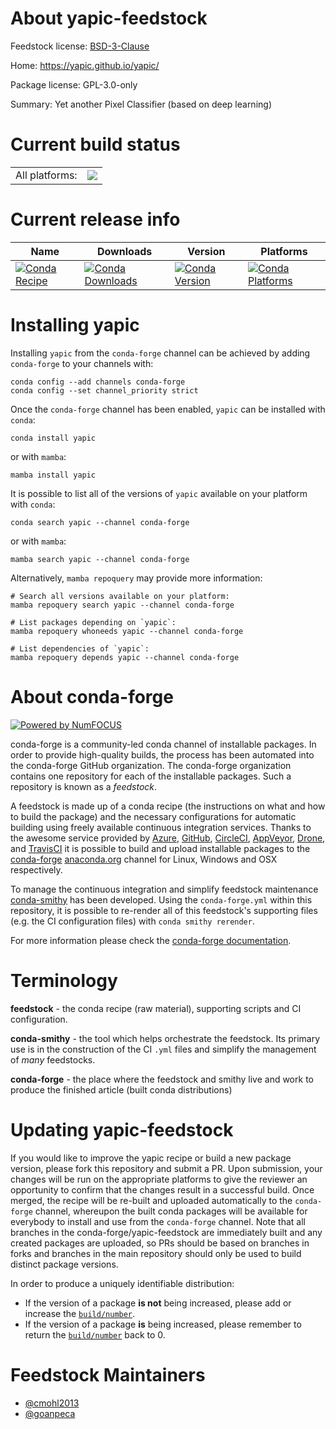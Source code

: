 About yapic-feedstock
=====================

Feedstock license: [BSD-3-Clause](https://github.com/conda-forge/yapic-feedstock/blob/main/LICENSE.txt)

Home: https://yapic.github.io/yapic/

Package license: GPL-3.0-only

Summary: Yet another Pixel Classifier (based on deep learning)

Current build status
====================


<table><tr><td>All platforms:</td>
    <td>
      <a href="https://dev.azure.com/conda-forge/feedstock-builds/_build/latest?definitionId=15276&branchName=main">
        <img src="https://dev.azure.com/conda-forge/feedstock-builds/_apis/build/status/yapic-feedstock?branchName=main">
      </a>
    </td>
  </tr>
</table>

Current release info
====================

| Name | Downloads | Version | Platforms |
| --- | --- | --- | --- |
| [![Conda Recipe](https://img.shields.io/badge/recipe-yapic-green.svg)](https://anaconda.org/conda-forge/yapic) | [![Conda Downloads](https://img.shields.io/conda/dn/conda-forge/yapic.svg)](https://anaconda.org/conda-forge/yapic) | [![Conda Version](https://img.shields.io/conda/vn/conda-forge/yapic.svg)](https://anaconda.org/conda-forge/yapic) | [![Conda Platforms](https://img.shields.io/conda/pn/conda-forge/yapic.svg)](https://anaconda.org/conda-forge/yapic) |

Installing yapic
================

Installing `yapic` from the `conda-forge` channel can be achieved by adding `conda-forge` to your channels with:

```
conda config --add channels conda-forge
conda config --set channel_priority strict
```

Once the `conda-forge` channel has been enabled, `yapic` can be installed with `conda`:

```
conda install yapic
```

or with `mamba`:

```
mamba install yapic
```

It is possible to list all of the versions of `yapic` available on your platform with `conda`:

```
conda search yapic --channel conda-forge
```

or with `mamba`:

```
mamba search yapic --channel conda-forge
```

Alternatively, `mamba repoquery` may provide more information:

```
# Search all versions available on your platform:
mamba repoquery search yapic --channel conda-forge

# List packages depending on `yapic`:
mamba repoquery whoneeds yapic --channel conda-forge

# List dependencies of `yapic`:
mamba repoquery depends yapic --channel conda-forge
```


About conda-forge
=================

[![Powered by
NumFOCUS](https://img.shields.io/badge/powered%20by-NumFOCUS-orange.svg?style=flat&colorA=E1523D&colorB=007D8A)](https://numfocus.org)

conda-forge is a community-led conda channel of installable packages.
In order to provide high-quality builds, the process has been automated into the
conda-forge GitHub organization. The conda-forge organization contains one repository
for each of the installable packages. Such a repository is known as a *feedstock*.

A feedstock is made up of a conda recipe (the instructions on what and how to build
the package) and the necessary configurations for automatic building using freely
available continuous integration services. Thanks to the awesome service provided by
[Azure](https://azure.microsoft.com/en-us/services/devops/), [GitHub](https://github.com/),
[CircleCI](https://circleci.com/), [AppVeyor](https://www.appveyor.com/),
[Drone](https://cloud.drone.io/welcome), and [TravisCI](https://travis-ci.com/)
it is possible to build and upload installable packages to the
[conda-forge](https://anaconda.org/conda-forge) [anaconda.org](https://anaconda.org/)
channel for Linux, Windows and OSX respectively.

To manage the continuous integration and simplify feedstock maintenance
[conda-smithy](https://github.com/conda-forge/conda-smithy) has been developed.
Using the ``conda-forge.yml`` within this repository, it is possible to re-render all of
this feedstock's supporting files (e.g. the CI configuration files) with ``conda smithy rerender``.

For more information please check the [conda-forge documentation](https://conda-forge.org/docs/).

Terminology
===========

**feedstock** - the conda recipe (raw material), supporting scripts and CI configuration.

**conda-smithy** - the tool which helps orchestrate the feedstock.
                   Its primary use is in the construction of the CI ``.yml`` files
                   and simplify the management of *many* feedstocks.

**conda-forge** - the place where the feedstock and smithy live and work to
                  produce the finished article (built conda distributions)


Updating yapic-feedstock
========================

If you would like to improve the yapic recipe or build a new
package version, please fork this repository and submit a PR. Upon submission,
your changes will be run on the appropriate platforms to give the reviewer an
opportunity to confirm that the changes result in a successful build. Once
merged, the recipe will be re-built and uploaded automatically to the
`conda-forge` channel, whereupon the built conda packages will be available for
everybody to install and use from the `conda-forge` channel.
Note that all branches in the conda-forge/yapic-feedstock are
immediately built and any created packages are uploaded, so PRs should be based
on branches in forks and branches in the main repository should only be used to
build distinct package versions.

In order to produce a uniquely identifiable distribution:
 * If the version of a package **is not** being increased, please add or increase
   the [``build/number``](https://docs.conda.io/projects/conda-build/en/latest/resources/define-metadata.html#build-number-and-string).
 * If the version of a package **is** being increased, please remember to return
   the [``build/number``](https://docs.conda.io/projects/conda-build/en/latest/resources/define-metadata.html#build-number-and-string)
   back to 0.

Feedstock Maintainers
=====================

* [@cmohl2013](https://github.com/cmohl2013/)
* [@goanpeca](https://github.com/goanpeca/)

